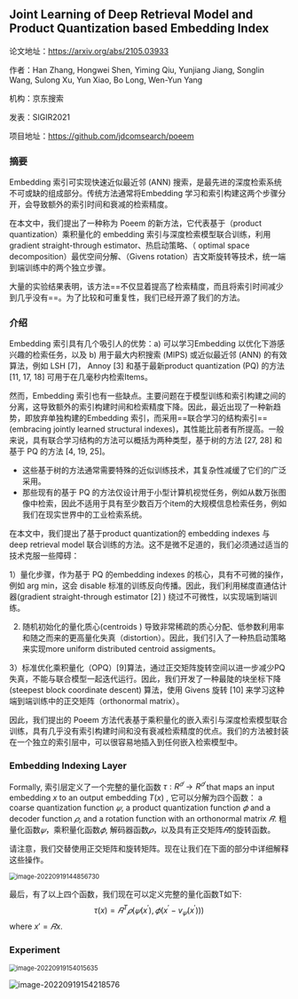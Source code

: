 ## Joint Learning of Deep Retrieval Model and Product Quantization based Embedding Index

论文地址：https://arxiv.org/abs/2105.03933

作者：Han Zhang, Hongwei Shen, Yiming Qiu, Yunjiang Jiang, Songlin Wang, Sulong Xu, Yun Xiao, Bo Long, Wen-Yun Yang

机构：京东搜索

发表：SIGIR2021

项目地址：https://github.com/jdcomsearch/poeem



### 摘要

Embedding 索引可实现快速近似最近邻 (ANN) 搜索，是最先进的深度检索系统不可或缺的组成部分。传统方法通常将Embedding 学习和索引构建这两个步骤分开，会导致额外的索引时间和衰减的检索精度。

在本文中，我们提出了一种称为 Poeem 的新方法，它代表基于（product quantization）乘积量化的 embedding 索引与深度检索模型联合训练，利用gradient straight-through estimator、热启动策略、（ optimal space decomposition）最优空间分解、（Givens rotation）吉文斯旋转等技术，统一端到端训练中的两个独立步骤。

大量的实验结果表明，该方法==不仅显着提高了检索精度，而且将索引时间减少到几乎没有==。为了比较和可重复性，我们已经开源了我们的方法。



### 介绍

Embedding 索引具有几个吸引人的优势：a) 可以学习Embedding 以优化下游感兴趣的检索任务，以及 b) 用于最大内积搜索 (MIPS) 或近似最近邻 (ANN) 的有效算法，例如 LSH [7]， Annoy [3] 和基于最新product quantization (PQ) 的方法 [11, 17, 18] 可用于在几毫秒内检索Items。

然而，Embedding 索引也有一些缺点。主要问题在于模型训练和索引构建之间的分离，这导致额外的索引构建时间和检索精度下降。因此，最近出现了一种新趋势，即放弃单独构建的Embedding 索引，而采用==联合学习的结构索引== (embracing jointly learned structural indexes)，其性能比前者有所提高。一般来说，具有联合学习结构的方法可以概括为两种类型，基于树的方法 [27, 28] 和基于 PQ 的方法 [4, 19, 25]。

- 这些基于树的方法通常需要特殊的近似训练技术，其复杂性减缓了它们的广泛采用。
- 那些现有的基于 PQ 的方法仅设计用于小型计算机视觉任务，例如从数万张图像中检索，因此不适用于具有至少数百万个item的大规模信息检索任务，例如我们在现实世界中的工业检索系统。

在本文中，我们提出了基于product quantization的 embedding indexes 与 deep retrieval model 联合训练的方法。这不是微不足道的，我们必须通过适当的技术克服一些障碍：

1）量化步骤，作为基于 PQ 的embedding indexes 的核心，具有不可微的操作，例如 arg min，这会 disable 标准的训练反向传播。因此，我们利用梯度直通估计器(gradient straight-through estimator [2] ) 绕过不可微性，以实现端到端训练。 

2)  随机初始化的量化质心(centroids ) 导致非常稀疏的质心分配、低参数利用率和随之而来的更高量化失真（distortion）。因此，我们引入了一种热启动策略来实现more uniform distributed centroid assigments。 

3）标准优化乘积量化（OPQ）[9]算法，通过正交矩阵旋转空间以进一步减少PQ失真，不能与联合模型一起迭代运行。因此，我们开发了一种最陡的块坐标下降 (steepest block coordinate descent) 算法，使用 Givens 旋转 [10] 来学习这种端到端训练中的正交矩阵（orthonormal matrix）。

因此，我们提出的 Poeem 方法代表基于乘积量化的嵌入索引与深度检索模型联合训练，具有几乎没有索引构建时间和没有衰减检索精度的优点。我们的方法被封装在一个独立的索引层中，可以很容易地插入到任何嵌入检索模型中。



### Embedding Indexing Layer

Formally, 索引层定义了一个完整的量化函数 $\tau : R^𝑑 → R^𝑑$ that maps an input embedding $x$ to an output embedding $T(x)$ , 它可以分解为四个函数： a coarse quantization function $𝜓$, a product quantization function $𝜙$ and a decoder function $𝜌$,  and a rotation function with an orthonormal matrix $𝑅$.  粗量化函数$𝜓$，乘积量化函数$𝜙$,  解码器函数$𝜌$，以及具有正交矩阵$𝑅$的旋转函数。

请注意，我们交替使用正交矩阵和旋转矩阵。现在让我们在下面的部分中详细解释这些操作。

<img src="D:\Notes\raw_images\image-20220919144856730.png" alt="image-20220919144856730" style="zoom:80%;" />

最后，有了以上四个函数，我们现在可以定义完整的量化函数T如下:
$$
\tau (x) = 𝑅^T𝜌 (𝜓 (x^′), 𝜙(x^′ − v_𝜓 (x^′)))
$$
where $x′ = 𝑅x$.

### Experiment

<img src="D:\Notes\raw_images\image-20220919154015635.png" alt="image-20220919154015635" style="zoom:80%;" />

![image-20220919154218576](D:\Notes\raw_images\image-20220919154218576.png)